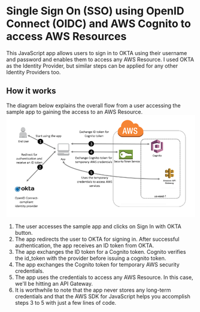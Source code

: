 # Single Sign On (SSO) using OpenID Connect (OIDC) and AWS Cognito to access AWS Resources

This JavaScript app allows users to sign in to OKTA using their username and password and enables them to access any AWS Resource. I used OKTA as the Identity Provider, but similar steps can be applied for any other Identity Providers too.

## How it works

The diagram below explains the overall flow from a user accessing the sample app to gaining the access to an AWS Resource.
![Image of the flow](/images/okta-arch.PNG)

1. The user accesses the sample app and clicks on Sign In with OKTA button.
2. The app redirects the user to OKTA for signing in. After successful authentication, the app receives an ID token from OKTA.
3. The app exchanges the ID token for a Cognito token. Cognito verifies the id_token with the provider before issuing a cognito token.
4. The app exchanges the Cognito token for temporary AWS security credentials.
5. The app uses the credentials to access any AWS Resource. In this case, we'll be hitting an API Gateway.
6. It is worthwhile to note that the app never stores any long-term credentials and that the AWS SDK for JavaScript helps you accomplish steps 3 to 5 with just a few lines of code.
